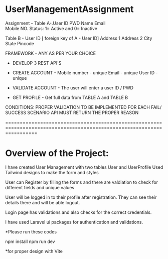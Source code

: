 # UserManagementAssignment

Assignment - Table A-.User ID
                                   PWD
                                   Name 
                                    Email   
                                    Mobile NO.
                                    Status: 1= Active and 0= Inactive 

Table B - User ID [ foreign key of A - User ID]
               Address 1 
               Address 2 
               City 
               State
               Pincode 

FRAMEWORK - ANY AS PER YOUR CHOICE 

* DEVELOP 3 REST API'S 
 
* CREATE ACCOUNT - Mobile number - unique
                                      Email - unique 
                                      User ID - unique 

* VALIDATE ACCOUNT - The user will enter a user ID / PWD

* GET PROFILE - Get full data from TABLE A and TABLE B


CONDITIONS:  PROPER VALIDATION TO BE IMPLEMENTED 
                          FOR EACH FAIL/ SUCCESS SCENARIO API MUST RETURN THE PROPER REASON

=======================================================================================================================

Overview of the Project:
=======================================================================================================================

I have created User Management with two tables User and UserProfile
Used Tailwind designs to make the form and styles

User can Register by filling the forms and there are valdiation to check for different fields and unique values

User will be logged in to their profile after registration. They can see their details there and will be able logout.

Login page has validations and also checks for the correct credentials.

I have used Laravel ui packages for authentication and validations.

*Please run these codes

npm install
npm run dev

*for proper design with Vite
